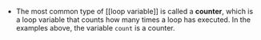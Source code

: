 - The most common type of [[loop variable]] is called a **counter**, which is a loop variable that counts how many times a loop has executed. In the examples above, the variable `count` is a counter.
